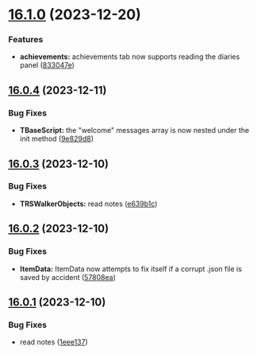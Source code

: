 # [16.1.0](https://github.com/Torwent/WaspLib/compare/v16.0.4...v16.1.0) (2023-12-20)


### Features

* **achievements:** achievements tab now supports reading the diaries panel ([833047e](https://github.com/Torwent/WaspLib/commit/833047e93d7f147eb8fc89711c973fea3fbdcc07))



## [16.0.4](https://github.com/Torwent/WaspLib/compare/v16.0.3...v16.0.4) (2023-12-11)


### Bug Fixes

* **TBaseScript:** the "welcome" messages array is now nested under the init method ([9e829d8](https://github.com/Torwent/WaspLib/commit/9e829d8512f0c3dd297f7e68379205ace48098a7))



## [16.0.3](https://github.com/Torwent/WaspLib/compare/v16.0.2...v16.0.3) (2023-12-10)


### Bug Fixes

* **TRSWalkerObjects:** read notes ([e639b1c](https://github.com/Torwent/WaspLib/commit/e639b1cb1d5a2a4c5322f2d6eb81f9505ba4145a))



## [16.0.2](https://github.com/Torwent/WaspLib/compare/v16.0.1...v16.0.2) (2023-12-10)


### Bug Fixes

* **ItemData:** ItemData now attempts to fix itself if a corrupt .json file is saved by accident ([57808ea](https://github.com/Torwent/WaspLib/commit/57808ea885dbb2283decb2bad9a222bbd33bd255))



## [16.0.1](https://github.com/Torwent/WaspLib/compare/v16.0.0...v16.0.1) (2023-12-10)


### Bug Fixes

* read notes ([1eee137](https://github.com/Torwent/WaspLib/commit/1eee137e87fd661b53bc71c05a5fb63412efcbf4))



